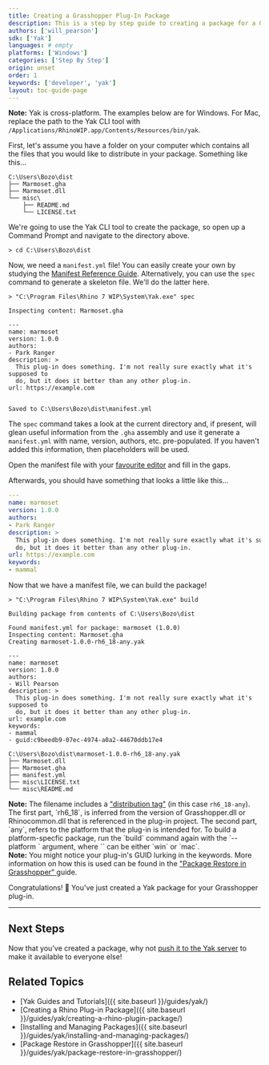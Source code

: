 ```yaml
---
title: Creating a Grasshopper Plug-In Package
description: This is a step by step guide to creating a package for a Grasshopper plug-in.
authors: ['will_pearson']
sdk: ['Yak']
languages: # empty
platforms: ['Windows']
categories: ['Step By Step']
origin: unset
order: 1
keywords: ['developer', 'yak']
layout: toc-guide-page
---
```


<div class="alert alert-info" role="alert">
<strong>Note:</strong> Yak is cross-platform. The examples below are for Windows.
For Mac, replace the path to the Yak CLI tool with
<code>/Applications/RhinoWIP.app/Contents/Resources/bin/yak</code>.
</div>

First, let's assume you have a folder on your computer which contains all the
files that you would like to distribute in your package. Something like this...

```commandline
C:\Users\Bozo\dist
├── Marmoset.gha
├── Marmoset.dll
└── misc\
    ├── README.md
    └── LICENSE.txt
```

We're going to use the Yak CLI tool to create the package, so open up a Command
Prompt and navigate to the directory above.

```commandline
> cd C:\Users\Bozo\dist
```

Now, we need a `manifest.yml` file! You can easily create your own by studying
the [Manifest Reference Guide](../the-package-manifest). Alternatively, you can use the `spec`
command to generate a skeleton file. We'll do the latter here.

```commandline
> "C:\Program Files\Rhino 7 WIP\System\Yak.exe" spec

Inspecting content: Marmoset.gha

---
name: marmoset
version: 1.0.0
authors:
- Park Ranger
description: >
  This plug-in does something. I'm not really sure exactly what it's supposed to
  do, but it does it better than any other plug-in.
url: https://example.com


Saved to C:\Users\Bozo\dist\manifest.yml
```

The `spec` command takes a look at the current directory and, if present, will
glean useful information from the `.gha` assembly and use it generate a
`manifest.yml` with name, version, authors, etc. pre-populated. If you haven't
added this information, then placeholders will be used.

Open the manifest file with your [favourite editor](https://code.visualstudio.com)
and fill in the gaps.

Afterwards, you should have something that looks a little like this...

```yaml
---
name: marmoset
version: 1.0.0
authors:
- Park Ranger
description: >
  This plug-in does something. I'm not really sure exactly what it's supposed to
  do, but it does it better than any other plug-in.
url: https://example.com
keywords:
- mammal
```

Now that we have a manifest file, we can build the package!

```commandline
> "C:\Program Files\Rhino 7 WIP\System\Yak.exe" build

Building package from contents of C:\Users\Bozo\dist

Found manifest.yml for package: marmoset (1.0.0)
Inspecting content: Marmoset.gha
Creating marmoset-1.0.0-rh6_18-any.yak

---
name: marmoset
version: 1.0.0
authors:
- Will Pearson
description: >
  This plug-in does something. I'm not really sure exactly what it's supposed to
  do, but it does it better than any other plug-in.
url: example.com
keywords:
- mammal
- guid:c9beedb9-07ec-4974-a0a2-44670ddb17e4

C:\Users\Bozo\dist\marmoset-1.0.0-rh6_18-any.yak
├── Marmoset.dll
├── Marmoset.gha
├── manifest.yml
├── misc\LICENSE.txt
└── misc\README.md
```

<div class="alert alert-info" role="alert">
<strong>Note:</strong> The filename includes a <a href="../the-anatomy-of-a-package#distributions">"distribution tag"</a> (in this case <code>rh6_18-any</code>). The first part, `rh6_18`, is inferred from the version of Grasshopper.dll or Rhinocommon.dll that is referenced in the plug-in project. The second part, `any`, refers to the platform that the plug-in is intended for. To build a platform-specfic package, run the `build` command again with the `--platform <platform>` argument, where `<platform>` can be either `win` or `mac`.
</div>

<div class="alert alert-info" role="alert">
<strong>Note:</strong> You might notice your plug-in's GUID lurking in the
keywords. More information on how this is used can be found in the
<a href="../package-restore-in-grasshopper">"Package Restore in Grasshopper"
</a> guide.
</div>

Congratulations! 🙌 You've just created a Yak package for your Grasshopper
plug-in.

---

## Next Steps

Now that you've created a package, why not
[push it to the Yak server](../pushing-a-package-to-the-server) to make it
available to everyone else!

## Related Topics

- [Yak Guides and Tutorials]({{ site.baseurl }}/guides/yak/)
- [Creating a Rhino Plug-in Package]({{ site.baseurl }}/guides/yak/creating-a-rhino-plugin-package/)
- [Installing and Managing Packages]({{ site.baseurl }}/guides/yak/installing-and-managing-packages/)
- [Package Restore in Grasshopper]({{ site.baseurl }}/guides/yak/package-restore-in-grasshopper/)
